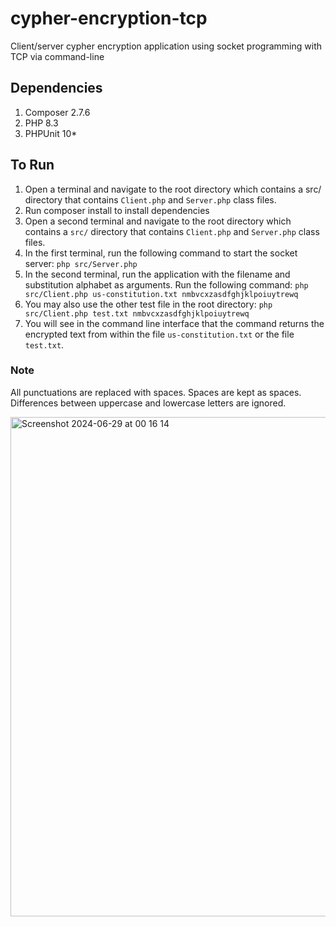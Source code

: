 # cypher-encryption-tcp
Client/server cypher encryption application using socket programming with TCP via command-line

## Dependencies

1. Composer 2.7.6
2. PHP 8.3
3. PHPUnit 10*

## To Run
1. Open a terminal and navigate to the root directory which contains a src/ directory that contains `Client.php` and `Server.php` class files.
2. Run composer install to install dependencies
3. Open a second terminal and navigate to the root directory which contains a `src/` directory that contains `Client.php` and `Server.php` class files.
4. In the first terminal, run the following command to start the socket server: `php src/Server.php`
5. In the second terminal, run the application with the filename and substitution alphabet as arguments. Run the following command: `php src/Client.php us-constitution.txt nmbvcxzasdfghjklpoiuytrewq`
6. You may also use the other test file in the root directory: `php src/Client.php test.txt nmbvcxzasdfghjklpoiuytrewq`
7. You will see in the command line interface that the command returns the encrypted text from within the file `us-constitution.txt` or the file `test.txt`. 

### Note
All punctuations are replaced with spaces. Spaces are kept as spaces. Differences between uppercase and lowercase letters are ignored.


<img width="799" alt="Screenshot 2024-06-29 at 00 16 14" src="https://github.com/rosiefaulkner/cypher-encryption-tcp/assets/54520871/641cadf3-daea-4182-b9b3-f6cd27240e6b">

